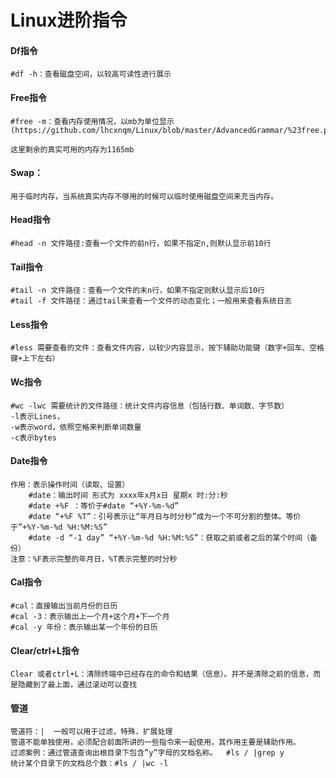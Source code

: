 # Linux进阶指令

#### Df指令
	#df -h：查看磁盘空间，以较高可读性进行展示 

#### Free指令
	#free -m：查看内存使用情况，以mb为单位显示
	(https://github.com/lhcxnqm/Linux/blob/master/AdvancedGrammar/%23free.png)
 
	这里剩余的真实可用的内存为1165mb
#### Swap：
	用于临时内存，当系统真实内存不够用的时候可以临时使用磁盘空间来充当内存。

#### Head指令
	#head -n 文件路径:查看一个文件的前n行，如果不指定n,则默认显示前10行

#### Tail指令
	#tail -n 文件路径：查看一个文件的末n行，如果不指定则默认显示后10行
	#tail -f 文件路径：通过tail来查看一个文件的动态变化；一般用来查看系统日志

#### Less指令
	#less 需要查看的文件：查看文件内容，以较少内容显示，按下辅助功能键（数字+回车、空格键+上下左右）

#### Wc指令
	#wc -lwc 需要统计的文件路径：统计文件内容信息（包括行数、单词数、字节数）
	-l表示Lines，
	-w表示word，依照空格来判断单词数量
	-c表示bytes

#### Date指令
	作用：表示操作时间（读取、设置）
		#date：输出时间 形式为 xxxx年x月x日 星期x 时:分:秒
		#date +%F ：等价于#date “+%Y-%m-%d”
		#date “+%F %T”：引号表示让“年月日与时分秒”成为一个不可分割的整体。等价于”+%Y-%m-%d %H:%M:%S”
		#date -d “-1 day” “+%Y-%m-%d %H:%M:%S”：获取之前或者之后的某个时间（备份）
	注意：%F表示完整的年月日，%T表示完整的时分秒

#### Cal指令
	#cal：直接输出当前月份的日历
	#cal -3：表示输出上一个月+这个月+下一个月
	#cal -y 年份：表示输出某一个年份的日历

#### Clear/ctrl+L指令
	Clear 或者ctrl+L：清除终端中已经存在的命令和结果（信息）。并不是清除之前的信息，而是隐藏到了最上面，通过滚动可以查找

#### 管道
	管道符：|  一般可以用于过滤，特殊，扩展处理
	管道不能单独使用，必须配合前面所讲的一些指令来一起使用，其作用主要是辅助作用。
	过滤案例：通过管道查询出根目录下包含”y”字母的文档名称。  #ls / |grep y
	统计某个目录下的文档总个数：#ls / |wc -l

